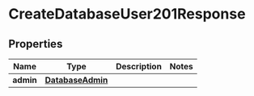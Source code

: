 

# CreateDatabaseUser201Response


## Properties

| Name | Type | Description | Notes |
|------------ | ------------- | ------------- | -------------|
|**admin** | [**DatabaseAdmin**](DatabaseAdmin.md) |  |  |



